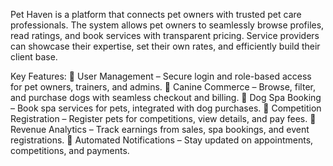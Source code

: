 Pet Haven is a platform that connects pet owners with trusted pet care professionals. The system allows pet owners to seamlessly browse profiles, read ratings, and book services with transparent pricing. Service providers can showcase their expertise, set their own rates, and efficiently build their client base.

Key Features:
🔹 User Management – Secure login and role-based access for pet owners, trainers, and admins.
🔹 Canine Commerce – Browse, filter, and purchase dogs with seamless checkout and billing.
🔹 Dog Spa Booking – Book spa services for pets, integrated with dog purchases.
🔹 Competition Registration – Register pets for competitions, view details, and pay fees.
🔹 Revenue Analytics – Track earnings from sales, spa bookings, and event registrations.
🔹 Automated Notifications – Stay updated on appointments, competitions, and payments.
